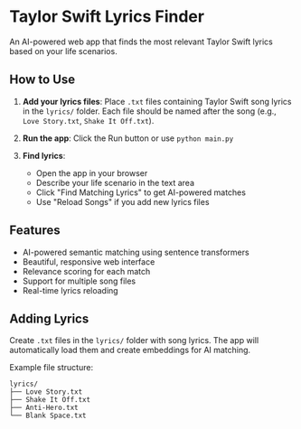 
# Taylor Swift Lyrics Finder

An AI-powered web app that finds the most relevant Taylor Swift lyrics based on your life scenarios.

## How to Use

1. **Add your lyrics files**: Place `.txt` files containing Taylor Swift song lyrics in the `lyrics/` folder. Each file should be named after the song (e.g., `Love Story.txt`, `Shake It Off.txt`).

2. **Run the app**: Click the Run button or use `python main.py`

3. **Find lyrics**: 
   - Open the app in your browser
   - Describe your life scenario in the text area
   - Click "Find Matching Lyrics" to get AI-powered matches
   - Use "Reload Songs" if you add new lyrics files

## Features

- AI-powered semantic matching using sentence transformers
- Beautiful, responsive web interface
- Relevance scoring for each match
- Support for multiple song files
- Real-time lyrics reloading

## Adding Lyrics

Create `.txt` files in the `lyrics/` folder with song lyrics. The app will automatically load them and create embeddings for AI matching.

Example file structure:
```
lyrics/
├── Love Story.txt
├── Shake It Off.txt
├── Anti-Hero.txt
└── Blank Space.txt
```
